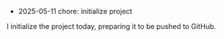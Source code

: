 - 2025-05-11 chore: initialize project 

 I initialize the project today, preparing it to be pushed to GitHub.
